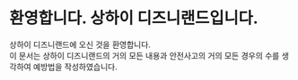 # 환영합니다. 상하이 디즈니랜드입니다.

상하이 디즈니랜드에 오신 것을 환영합니다.  
이 문서는 상하이 디즈니랜드의 거의 모든 내용과 안전사고의 거의 모든 경우의 수를 생각하여 예방법을 작성하였습니다.

